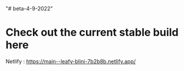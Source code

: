 "# beta-4-9-2022"

# Check out the current stable build here

Netlify : https://main--leafy-blini-7b2b8b.netlify.app/
